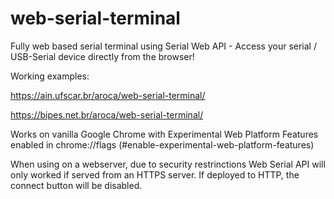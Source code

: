 # web-serial-terminal
Fully web based serial terminal using Serial Web API - Access your serial / USB-Serial device directly from the browser!

Working examples: 

https://ain.ufscar.br/aroca/web-serial-terminal/

https://bipes.net.br/aroca/web-serial-terminal/


Works on vanilla Google Chrome with Experimental Web Platform Features enabled in chrome://flags (#enable-experimental-web-platform-features)

When using on a webserver, due to security restrinctions Web Serial API will only worked if served from an HTTPS server. If deployed to HTTP, the connect button will be disabled.
